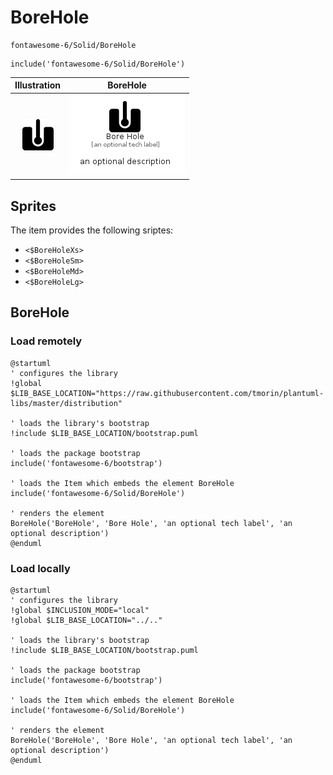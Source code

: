 # BoreHole


```text
fontawesome-6/Solid/BoreHole
```

```text
include('fontawesome-6/Solid/BoreHole')
```



| Illustration | BoreHole |
| :---: | :---: |
| ![illustration for Illustration](../../fontawesome-6/Solid/BoreHole.png) | ![illustration for BoreHole](../../fontawesome-6/Solid/BoreHole.Local.png) |



## Sprites
The item provides the following sriptes:

- `<$BoreHoleXs>`
- `<$BoreHoleSm>`
- `<$BoreHoleMd>`
- `<$BoreHoleLg>`





## BoreHole

### Load remotely
```plantuml
@startuml
' configures the library
!global $LIB_BASE_LOCATION="https://raw.githubusercontent.com/tmorin/plantuml-libs/master/distribution"

' loads the library's bootstrap
!include $LIB_BASE_LOCATION/bootstrap.puml

' loads the package bootstrap
include('fontawesome-6/bootstrap')

' loads the Item which embeds the element BoreHole
include('fontawesome-6/Solid/BoreHole')

' renders the element
BoreHole('BoreHole', 'Bore Hole', 'an optional tech label', 'an optional description')
@enduml
```

### Load locally
```plantuml
@startuml
' configures the library
!global $INCLUSION_MODE="local"
!global $LIB_BASE_LOCATION="../.."

' loads the library's bootstrap
!include $LIB_BASE_LOCATION/bootstrap.puml

' loads the package bootstrap
include('fontawesome-6/bootstrap')

' loads the Item which embeds the element BoreHole
include('fontawesome-6/Solid/BoreHole')

' renders the element
BoreHole('BoreHole', 'Bore Hole', 'an optional tech label', 'an optional description')
@enduml
```

